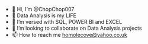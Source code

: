 - 👋 Hi, I’m @ChopChop007
- 👀 Data Analysis is my LIFE
- 🌱 I’m versed with SQL, POWER BI and EXCEL
- 💞️ I’m looking to collaborate on Data Analysis projects
- 📫 How to reach me homolecove@yahoo.co.uk

<!---
ChopChop007/ChopChop007 is a ✨ special ✨ repository because its `README.md` (this file) appears on your GitHub profile.
You can click the Preview link to take a look at your changes.
--->

